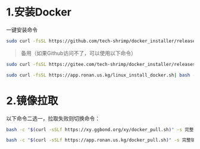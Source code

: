 # 1.安装Docker

一键安装命令

```zsh
sudo curl -fsSL https://github.com/tech-shrimp/docker_installer/releases/download/latest/linux.sh| bash -s docker --mirror Aliyun
```

> 备用（如果Github访问不了，可以使用以下命令）

```zsh
sudo curl -fsSL https://gitee.com/tech-shrimp/docker_installer/releases/download/latest/linux.sh| bash -s docker --mirror Aliyun
```

```zsh
sudo curl -fsSL https://app.ronan.us.kg/linux_install_docker.sh| bash -s docker --mirror Aliyun
```

# 2.镜像拉取
以下命令二选一，拉取失败则切换命令：

```zsh
bash -c "$(curl -sSLf https://xy.ggbond.org/xy/docker_pull.sh)" -s 完整镜像名
```

```zsh
bash -c "$(curl -sSLf https://app.ronan.us.kg/docker_pull.sh)" -s 完整镜像名
```
